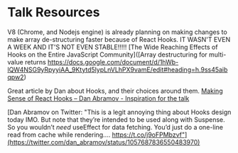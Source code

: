 # Talk Resources
V8 (Chrome, and Nodejs engine) is already planning on making changes to make array de-structuring faster because of React Hooks. IT WASN'T EVEN A WEEK AND IT'S NOT EVEN STABLE!!!!!
[The Wide Reaching Effects of Hooks on the Entire JavaScript Community]([Array destructuring for multi-value returns https://docs.google.com/document/d/1hWb-lQW4NSG9yRpyyiAA_9Ktytd5lypLnVLhPX9vamE/edit#heading=h.9ss45aibqpw2)

Great article by Dan about Hooks, and their choices around them.
[Making Sense of React Hooks – Dan Abramov - Inspiration for the talk](https://medium.com/@dan_abramov/making-sense-of-react-hooks-fdbde8803889)


[Dan Abramov on Twitter: "This is a legit annoying thing about Hooks design today IMO. But note that they’re intended to be used along with Suspense. So you wouldn’t *need* useEffect for data fetching. You’d just do a one-line read from cache while rendering.… https://t.co/j9oFPMbzvf"](https://twitter.com/dan_abramov/status/1057687836550483970)

